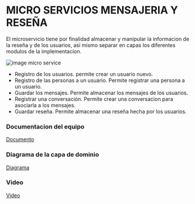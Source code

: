 # MICRO SERVICIOS MENSAJERIA Y RESEÑA

El microservicio tiene por finalidad almacenar y manipular la informacion de la reseña y de los usuarios, asi mismo separar en capas los diferentes modulos de la implementacion.

![image micro service](https://cdn.discordapp.com/attachments/741462786898657325/1138436085584773151/image.png)

* Registro de los usuarios.
permite crear un usuario nuevo.
* Registro de las personas a un usuario.
Permite registrar una persona a un usuario. 
* Guardar los mensajes.
Permite almacenar los mensajes de los usuarios.
* Registrar una conversación.
Permite crear una conversacion para asociarla a los mensajes.
* Guardar reseña.
Permite almacenar una reseña hecha por los usuarios.

### Documentacion del equipo
[Documento](https://docs.google.com/document/d/1ctMvLt7WrdaclpEVs_lc00JvitnaAzqT/edit?usp=sharing&ouid=108472729931632387414&rtpof=true&sd=true)

### Diagrama de la capa de dominio
[Diagrama](https://app.diagrams.net/#G1NdxCVJAnyQx-nnikFv1alrcMbbL-YmZg)

### Video
[Video](https://drive.google.com/file/d/1n0S0qPNsUaS4XPdLFANnYk_NnVxXfGXp/view?usp=sharing)